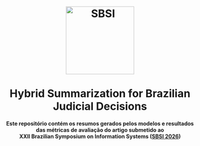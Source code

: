 <h1 align="center">
  <img align="center" alt="SBSI" height="180" width="180" src="https://ppcomp-ifes.github.io/sbsi/src/assets/logo-sbsi-2026-removebg-preview.png"> <br>
  <br>
   Hybrid Summarization for Brazilian Judicial Decisions
  <br>
</h1>

<h4 align="center">Este repositório contém os resumos gerados pelos modelos e resultados das métricas de avaliação do artigo submetido ao <br> XXII Brazilian Symposium on Information Systems (<a href="https://sbsi.sbc.org.br/2026//">SBSI 2026</a>)</h4>

